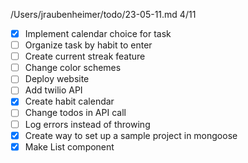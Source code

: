 /Users/jraubenheimer/todo/23-05-11.md
4/11
- [x] Implement calendar choice for task
- [ ] Organize task by habit to enter
- [ ] Create current streak feature
- [ ] Change color schemes
- [ ] Deploy website
- [ ] Add twilio API
- [x] Create habit calendar
- [ ] Change todos in API call
- [ ] Log errors instead of throwing
- [x] Create way to set up a sample project in mongoose
- [x] Make List component
